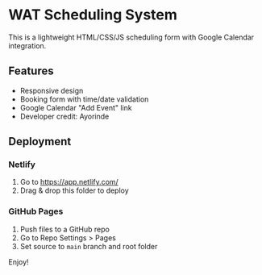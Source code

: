 # WAT Scheduling System

This is a lightweight HTML/CSS/JS scheduling form with Google Calendar integration.

## Features

- Responsive design
- Booking form with time/date validation
- Google Calendar "Add Event" link
- Developer credit: Ayorinde

## Deployment

### Netlify

1. Go to https://app.netlify.com/
2. Drag & drop this folder to deploy

### GitHub Pages

1. Push files to a GitHub repo
2. Go to Repo Settings > Pages
3. Set source to `main` branch and root folder

Enjoy!
